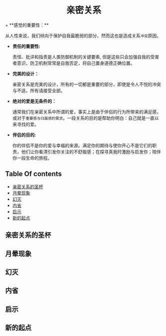 <h1 style="text-align: center;"> 亲密关系 </h1>
+ **感觉的重要性：**

  从人性来说，我们倾向于保护自我最脆弱的部分，然而这也是造成关系`冲突`原因。

+ **责任的重要性:**

  责怪、批评和指责是人类防御机制的关键要素, 但是这些只会加强自我的受害者意识，防卫机制常常是自我否定，将自己置身道德正确位置。

+ **完美的设计：**

  亲密关系是完美的设计，所有的一切都是重要的部分，即使是令人不悦的冲突与不适，所有请接受全部。

+ **绝对的爱是无条件的：**

  通常我们在亲密关系中所谓的爱，事实上是由于伴侣的行为所带来的满足感，或对于`重要感与归属感的需求`。一段关系的目的是帮助你明白：自己就是一直以来寻找的爱。

+ **伴侣的目的:**

  你的伴侣不是你的爱与幸福的来源。满足你的期待与使你开心不是它们的职责，他们让你看清引发你关注的不舒服感；在探寻真我时激励与启发你；陪伴你一段生命的旅程。



## Table Of contents
+ [亲密关系的圣杯](#亲密关系的圣杯)
+ [月晕现象](#月晕现象)
+ [幻灭](#幻灭)
+ [内省](#内省)
+ [启示](#启示)
+ [新的起点](#新的起点)

## 亲密关系的圣杯
## 月晕现象
## 幻灭
## 内省
## 启示
## 新的起点